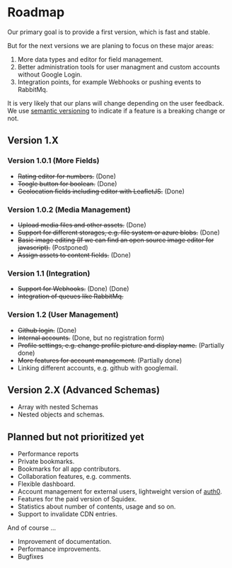 # Roadmap

Our primary goal is to provide a first version, which is fast and stable.

But for the next versions we are planing to focus on these major areas:

1. More data types and editor for field management.
2. Better administration tools for user managment and custom accounts without Google Login.
3. Integration points, for example Webhooks or pushing events to RabbitMq.

It is very likely that our plans will change depending on the user feedback. We use [semantic versioning](http://semver.org/) to indicate if a feature is a breaking change or not.

## Version 1.X

### Version 1.0.1 (More Fields)

* ~~Rating editor for numbers.~~ (Done)
* ~~Toogle button for boolean.~~ (Done)
* ~~Geolocation fields including editor with LeafletJS.~~ (Done)

### Version 1.0.2 (Media Management)

* ~~Upload media files and other assets.~~ (Done)
* ~~Support for different storages, e.g. file system or azure blobs.~~ (Done)
* ~~Basic image editing (If we can find an open source image editor for javascript).~~ (Postponed)
* ~~Assign assets to content fields.~~ (Done)

### Version 1.1 (Integration)

* ~~Support for Webhooks.~~ (Done) (Done)
* ~~Integration of queues like RabbitMq.~~

### Version 1.2 (User Management)

* ~~Github login.~~ (Done)
* ~~Internal accounts.~~ (Done, but no registration form)
* ~~Profile settings, e.g. change profile picture and display name.~~ (Partially done)
* ~~More features for account management.~~ (Partially done)
* Linking different accounts, e.g. github with googlemail.

## Version 2.X (Advanced Schemas)

* Array with nested Schemas
* Nested objects and schemas.

## Planned but not prioritized yet

* Performance reports
* Private bookmarks.
* Bookmarks for all app contributors.
* Collaboration features, e.g. comments.
* Flexible dashboard.
* Account management for external users, lightweight version of [auth0](https://auth0.com).
* Features for the paid version of Squidex.
* Statistics about number of contents, usage and so on.
* Support to invalidate CDN entries.

And of course ...

* Improvement of documentation.
* Performance improvements.
* Bugfixes

